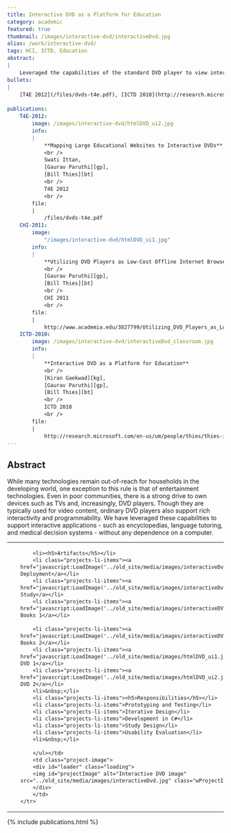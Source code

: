 ```yaml
---
title: Interactive DVD as a Platform for Education
category: academic
featured: true
thumbnail: /images/interactive-dvd/interactiveDvd.jpg
alias: /work/interactive-dvd/
tags: HCI, ICTD, Education
abstract:
|
    Leveraged the capabilities of the standard DVD player to view interactive educational content like Wikipedia, children books and slides.
bullets:
|
    [T4E 2012](/files/dvds-t4e.pdf), [ICTD 2010](http://research.microsoft.com/en-us/um/people/thies/thies-ictd10.pdf), [CHI 2011 (Top5%)](http://www.academia.edu/3827799/Utilizing_DVD_Players_as_Low-Cost_Of_ine_Internet_Browsers)

publications:
    T4E-2012:
        image: /images/interactive-dvd/htmlDVD_ui2.jpg
        info:
        |
            **Mapping Large Educational Websites to Interactive DVDs**
            <br />
            Swati Ittan,
            [Gaurav Paruthi][gp],
            [Bill Thies][bt]
            <br />
            T4E 2012
            <br />
        file:
        |   
            /files/dvds-t4e.pdf
    CHI-2011:
        image:
            "/images/interactive-dvd/htmlDVD_ui1.jpg"
        info:
        |
            **Utilizing DVD Players as Low-Cost Offline Internet Browsers**
            <br />
            [Gaurav Paruthi][gp],
            [Bill Thies][bt]
            <br />
            CHI 2011
            <br />
        file:
        |   
            http://www.academia.edu/3827799/Utilizing_DVD_Players_as_Low-Cost_Of_ine_Internet_Browsers
    ICTD-2010:
        image: /images/interactive-dvd/interactiveDvd_classroom.jpg
        info:
        |
            **Interactive DVD as a Platform for Education**
            <br />
            [Kiran Gaekwad][kg],
            [Gaurav Paruthi][gp],
            [Bill Thies][bt]
            <br />
            ICTD 2010
            <br />
        file:
        |   
            http://research.microsoft.com/en-us/um/people/thies/thies-ictd10.pdf
---
```


## Abstract
While many technologies remain out-of-reach for households in the developing world, one exception to this rule is that of entertainment technologies. Even in poor communities, there is a strong drive to own devices such as TVs and, increasingly, DVD players. Though they are typically used for video content, ordinary DVD players also support rich interactivity and programmability. We have leveraged these capabilities to support interactive applications - such as encyclopedias, language tutoring, and medical decision systems - without any dependence on a computer.

<table>
    <tr>
    <td><ul>
        
        <li><h5>Artifacts</h5></li>
        <li class="projects-li-items"><a href="javascript:LoadImage('../old_site/media/images/interactiveDvd.jpg')">Classroom Deployment</a></li>
        <li class="projects-li-items"><a href="javascript:LoadImage('../old_site/media/images/interactiveDvd_us2.jpg')">User Study</a></li>
        <li class="projects-li-items"><a href="javascript:LoadImage('../old_site/media/images/interactiveDVD_ui1.jpg')">Children Books 1</a></li>       

        <li class="projects-li-items"><a href="javascript:LoadImage('../old_site/media/images/interactiveDVD_ui2.jpg')">Children Books 2</a></li>   
        <li class="projects-li-items"><a href="javascript:LoadImage('../old_site/media/images/htmlDVD_ui1.jpg')">Wikipedia on DVD 1</a></li>        
        <li class="projects-li-items"><a href="javascript:LoadImage('../old_site/media/images/htmlDVD_ui2.jpg')">Wikipedia on DVD 2</a></li>    
        <li>&nbsp;</li>
        <li class="projects-li-items"><h5>Responsibilities</h5></li>
        <li class="projects-li-items">Prototyping and Testing</li>
        <li class="projects-li-items">Iterative Design</li>
        <li class="projects-li-items">Development in C#</li>
        <li class="projects-li-items">Study Design</li>
        <li class="projects-li-items">Usability Evaluation</li>
        <li>&nbsp;</li>

        </ul></td>
        <td class="project-image">
        <div id="loader" class="loading">
        <img id="projectImage" alt="Interactive DVD image" src="../old_site/media/images/interactiveDvd.jpg" class="wProjectImage"/>
        </div>
        </td>
    </tr>
        
</table>

{% include publications.html %}

